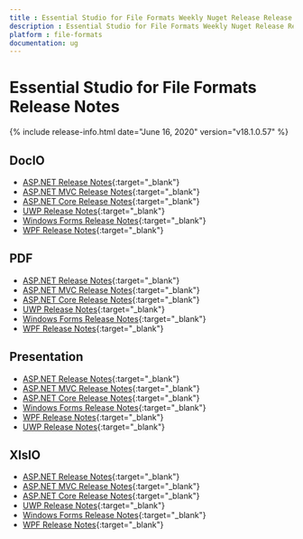 ```yaml
---
title : Essential Studio for File Formats Weekly Nuget Release Release Notes  
description : Essential Studio for File Formats Weekly Nuget Release Release Notes  
platform : file-formats
documentation: ug
---
```


# Essential Studio for File Formats  Release Notes  

{% include release-info.html date="June 16, 2020" version="v18.1.0.57" %} 

## DocIO

* [ASP.NET Release Notes](/aspnet/release-notes/v18.1.0.57#docio){:target="_blank"}
* [ASP.NET MVC Release Notes](/aspnetmvc/release-notes/v18.1.0.57#docio){:target="_blank"}
* [ASP.NET Core Release Notes](/aspnet-core/release-notes/v18.1.0.57#docio){:target="_blank"}
* [UWP Release Notes](/uwp/release-notes/v18.1.0.57#docio){:target="_blank"}
* [Windows Forms Release Notes](/windowsforms/release-notes/v18.1.0.57#docio){:target="_blank"}
* [WPF Release Notes](/wpf/release-notes/v18.1.0.57#docio){:target="_blank"}


## PDF

* [ASP.NET Release Notes](/aspnet/release-notes/v18.1.0.57#pdf){:target="_blank"}
* [ASP.NET MVC Release Notes](/aspnetmvc/release-notes/v18.1.0.57#pdf){:target="_blank"}
* [ASP.NET Core Release Notes](/aspnet-core/release-notes/v18.1.0.57#pdf){:target="_blank"}
* [UWP Release Notes](/uwp/release-notes/v18.1.0.57#pdf){:target="_blank"}
* [Windows Forms Release Notes](/windowsforms/release-notes/v18.1.0.57#pdf){:target="_blank"}
* [WPF Release Notes](/wpf/release-notes/v18.1.0.57#pdf){:target="_blank"}


## Presentation

* [ASP.NET Release Notes](/aspnet/release-notes/v18.1.0.57#presentation){:target="_blank"}
* [ASP.NET MVC Release Notes](/aspnetmvc/release-notes/v18.1.0.57#presentation){:target="_blank"}
* [ASP.NET Core Release Notes](/aspnet-core/release-notes/v18.1.0.57#presentation){:target="_blank"}
* [Windows Forms Release Notes](/windowsforms/release-notes/v18.1.0.57#presentation){:target="_blank"}
* [WPF Release Notes](/wpf/release-notes/v18.1.0.57#presentation){:target="_blank"}
* [UWP Release Notes](/uwp/release-notes/v18.1.0.57#presentation){:target="_blank"}


## XlsIO

* [ASP.NET Release Notes](/aspnet/release-notes/v18.1.0.57#xlsio){:target="_blank"}
* [ASP.NET MVC Release Notes](/aspnetmvc/release-notes/v18.1.0.57#xlsio){:target="_blank"}
* [ASP.NET Core Release Notes](/aspnet-core/release-notes/v18.1.0.57#xlsio){:target="_blank"}
* [UWP Release Notes](/uwp/release-notes/v18.1.0.57#xlsio){:target="_blank"}
* [Windows Forms Release Notes](/windowsforms/release-notes/v18.1.0.57#xlsio){:target="_blank"}
* [WPF Release Notes](/wpf/release-notes/v18.1.0.57#xlsio){:target="_blank"}
